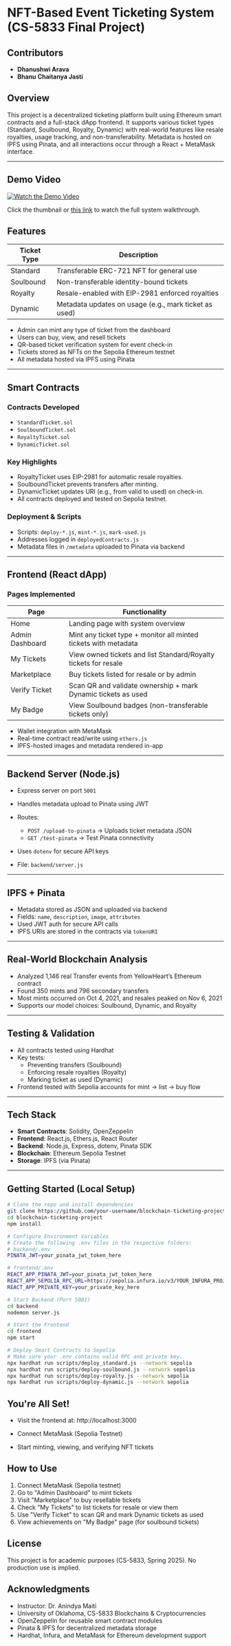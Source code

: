 # NFT-Based Event Ticketing System (CS-5833 Final Project)

## Contributors
- **Dhanushwi Arava**
- **Bhanu Chaitanya Jasti**

## Overview
This project is a decentralized ticketing platform built using Ethereum smart contracts and a full-stack dApp frontend. It supports various ticket types (Standard, Soulbound, Royalty, Dynamic) with real-world features like resale royalties, usage tracking, and non-transferability. Metadata is hosted on IPFS using Pinata, and all interactions occur through a React + MetaMask interface.

---

## Demo Video

[![Watch the Demo Video](https://img.youtube.com/vi/8McLZfgEbW4/0.jpg)](https://drive.google.com/file/d/1QOZqo9eZN7EVMDbJ0a_bIsXA-CJsik6v/view?usp=sharing)

Click the thumbnail or [this link](https://drive.google.com/file/d/1QOZqo9eZN7EVMDbJ0a_bIsXA-CJsik6v/view?usp=sharing) to watch the full system walkthrough.

## Features

| Ticket Type      | Description                                           |
|------------------|-------------------------------------------------------|
| Standard         | Transferable ERC-721 NFT for general use             |
| Soulbound        | Non-transferable identity-bound tickets              |
| Royalty          | Resale-enabled with EIP-2981 enforced royalties      |
| Dynamic          | Metadata updates on usage (e.g., mark ticket as used)|

- Admin can mint any type of ticket from the dashboard
- Users can buy, view, and resell tickets
- QR-based ticket verification system for event check-in
- Tickets stored as NFTs on the Sepolia Ethereum testnet
- All metadata hosted via IPFS using Pinata

---

## Smart Contracts

### Contracts Developed
- `StandardTicket.sol`
- `SoulboundTicket.sol`
- `RoyaltyTicket.sol`
- `DynamicTicket.sol`

### Key Highlights
- RoyaltyTicket uses EIP-2981 for automatic resale royalties.
- SoulboundTicket prevents transfers after minting.
- DynamicTicket updates URI (e.g., from valid to used) on check-in.
- All contracts deployed and tested on Sepolia testnet.

### Deployment & Scripts
- Scripts: `deploy-*.js`, `mint-*.js`, `mark-used.js`
- Addresses logged in `deployedContracts.js`
- Metadata files in `/metadata` uploaded to Pinata via backend

---

## Frontend (React dApp)

### Pages Implemented
| Page            | Functionality                                                                 |
|------------------|--------------------------------------------------------------------------------|
| Home             | Landing page with system overview                                              |
| Admin Dashboard  | Mint any ticket type + monitor all minted tickets with metadata               |
| My Tickets       | View owned tickets and list Standard/Royalty tickets for resale               |
| Marketplace      | Buy tickets listed for resale or by admin                                      |
| Verify Ticket    | Scan QR and validate ownership + mark Dynamic tickets as used                 |
| My Badge         | View Soulbound badges (non-transferable tickets only)                         |

- Wallet integration with MetaMask
- Real-time contract read/write using `ethers.js`
- IPFS-hosted images and metadata rendered in-app

---

## Backend Server (Node.js)

- Express server on port `5001`
- Handles metadata upload to Pinata using JWT
- Routes:
  - `POST /upload-to-pinata` → Uploads ticket metadata JSON
  - `GET /test-pinata` → Test Pinata connectivity

- Uses `dotenv` for secure API keys
- File: `backend/server.js`

---

## IPFS + Pinata

- Metadata stored as JSON and uploaded via backend
- Fields: `name`, `description`, `image`, `attributes`
- Used JWT auth for secure API calls
- IPFS URIs are stored in the contracts via `tokenURI`

---

##  Real-World Blockchain Analysis

- Analyzed 1,146 real Transfer events from YellowHeart’s Ethereum contract
- Found 350 mints and 796 secondary transfers
- Most mints occurred on Oct 4, 2021, and resales peaked on Nov 6, 2021
- Supports our model choices: Soulbound, Dynamic, and Royalty

---

## Testing & Validation

- All contracts tested using Hardhat
- Key tests:
  - Preventing transfers (Soulbound)
  - Enforcing resale royalties (Royalty)
  - Marking ticket as used (Dynamic)
- Frontend tested with Sepolia accounts for mint → list → buy flow

---

## Tech Stack

- **Smart Contracts**: Solidity, OpenZeppelin
- **Frontend**: React.js, Ethers.js, React Router
- **Backend**: Node.js, Express, dotenv, Pinata SDK
- **Blockchain**: Ethereum Sepolia Testnet
- **Storage**: IPFS (via Pinata)

---

## Getting Started (Local Setup)

```bash
# Clone the repo and install dependencies
git clone https://github.com/your-username/blockchain-ticketing-project.git
cd blockchain-ticketing-project
npm install

# Configure Environment Variables
# Create the following .env files in the respective folders:
# backend/.env
PINATA_JWT=your_pinata_jwt_token_here

# frontend/.env
REACT_APP_PINATA_JWT=your_pinata_jwt_token_here
REACT_APP_SEPOLIA_RPC_URL=https://sepolia.infura.io/v3/YOUR_INFURA_PROJECT_ID
REACT_APP_PRIVATE_KEY=your_private_key_here

# Start Backend (Port 5001)
cd backend
nodemon server.js

# Start the Frontend
cd frontend
npm start

# Deploy Smart Contracts to Sepolia
# Make sure your .env contains valid RPC and private key.
npx hardhat run scripts/deploy_standard.js --network sepolia
npx hardhat run scripts/deploy-soulbound.js --network sepolia
npx hardhat run scripts/deploy-royalty.js --network sepolia
npx hardhat run scripts/deploy-dynamic.js --network sepolia

```
## You're All Set!
- Visit the frontend at: http://localhost:3000

- Connect MetaMask (Sepolia Testnet)

- Start minting, viewing, and verifying NFT tickets

## How to Use

1. Connect MetaMask (Sepolia testnet)
2. Go to "Admin Dashboard" to mint tickets
3. Visit "Marketplace" to buy resellable tickets
4. Check "My Tickets" to list tickets for resale or view them
5. Use "Verify Ticket" to scan QR and mark Dynamic tickets as used
6. View achievements on "My Badge" page (for soulbound tickets)

## License

This project is for academic purposes (CS-5833, Spring 2025). No production use is implied.

## Acknowledgments

- Instructor: Dr. Anindya Maiti
- University of Oklahoma, CS-5833 Blockchains & Cryptocurrencies
- OpenZeppelin for reusable smart contract modules
- Pinata & IPFS for decentralized metadata storage
- Hardhat, Infura, and MetaMask for Ethereum development support